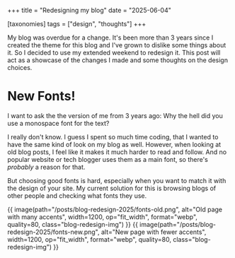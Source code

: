 +++
title = "Redesigning my blog"
date = "2025-06-04"

[taxonomies]
tags = ["design", "thoughts"]
+++

My blog was overdue for a change. It's been more than 3 years since I created the theme for this blog and I've grown to dislike some things about it. So I decided to use my extended weekend to redesign it. This post will act as a showcase of the changes I made and some thoughts on the design choices.

# New Fonts!

I want to ask the the version of me from 3 years ago: Why the hell did you use a monospace font for the text?

I really don't know. I guess I spent so much time coding, that I wanted to have the same kind of look on my blog as well. However, when looking at old blog posts, I feel like it makes it much harder to read and follow. And no popular website or tech blogger uses them as a main font, so there's _probably_ a reason for that.

But choosing good fonts is hard, especially when you want to match it with the design of your site. My current solution for this is browsing blogs of other people and checking what fonts they use.
<!-- I ended up ~stealing~ borrowing the fonts of [fasterthanlime](https://fasterthanli.me) because he seems to know what he's doing.  -->

<div class="compare-container">
{{ image(path="/posts/blog-redesign-2025/fonts-old.png", alt="Old page with many accents", width=1200, op="fit_width", format="webp", quality=80, class="blog-redesign-img") }}
{{ image(path="/posts/blog-redesign-2025/fonts-new.png", alt="New page with fewer accents", width=1200, op="fit_width", format="webp", quality=80, class="blog-redesign-img") }}
</div>


# New /talks page

The projects page was added at a later point, and I am still happy with what I came up with. When I decided to also add a talks page, I reused the same design and implementation, but it doesn't fit that well.

Talks have a description, date, location, slides and video link, which makes it quite different from the projects. Additionally, having two cards per row makes it look cramped and confusing (see left).

<style>
.compare-container {
    display: flex;
    flex-direction: row;
    width: 100%;
    height: 100%;
}

.blog-redesign-img {
    width: 50%;
    height: auto;
    margin-right: 10px;
    border: 1px solid #ccc;
}
</style>

<div class="compare-container">
{{ image(path="/posts/blog-redesign-2025/talks-page-old.png", alt="Old talks page", width=1200, op="fit_width", format="webp", quality=85, class="blog-redesign-img") }}
{{ image(path="/posts/blog-redesign-2025/talks-page-new.png", alt="New talks page", width=1200, op="fit_width", format="webp", quality=85, class="blog-redesign-img") }}
</div>

I like the new design much more, as it is more like a timeline and is more visually appealing due to the attached images. The new format also allows for displaying the metadata in a better way (see right).

# New front page

The front page is the entrypoint to a blog, so it should be the most polished and informative page. [Many blogs](https://themes.gohugo.io/tags/blog/) just show the latest posts or a very short/minimal/lacking introduction, which is fine but I question the effectiveness. Even when only reading blog posts from aggregators like [Lobsters](https://lobste.rs) or [HackerNews](https://news.ycombinator.com), you will likely end up on the front page of blog posts you enjoyed reading.

The improved front page now contains the following:
- A small introduction of the author and the blog
- Most popular posts/projects/series
- Latest posts (at most 5)

{{ image(path="/posts/blog-redesign-2025/front-page.png", alt="Image of the front page", width=1200, op="fit_width", format="webp", quality=80, style="border: 1px solid #ccc") }}

There's still a small issue where the highlighted and latest posts can contain duplicates but I feel like this is not a big issue.

# Improved /posts page

The posts page is _the place_ to find specific blog posts, so you should make it as easy and intuitive as possible to find interesting content. The old design was very minimalistic, but also quite hard to navigate.

Dates were printed with year first, which made it unintuitive to read since we are used to reading from left to right. I ended up with two possible formats, `%b %d,%Y` (May 29,2025) or `%d-%m-%Y` (29-05-2025) and chose the latter, as it is more readable and consistent with the rest of the site.

<div class="compare-container">
{{ image(path="/posts/blog-redesign-2025/posts-page-old.png", alt="Old posts page", width=1300, op="fit_width", format="webp", quality=80, class="blog-redesign-img") }}
{{ image(path="/posts/blog-redesign-2025/posts-page-new.png", alt="New posts page", width=1300, op="fit_width", format="webp", quality=80, class="blog-redesign-img") }}
</div>

Additionally, descriptions or tags could be added to make the content of the post more clear. I do like the minimalistic look of it being a list, so I'll keep it like this for now.

# Fewer accents

One of the things I didn't like was the **overuse of accents**. I'm already using them in headers and for links, which appears in many places. So when adding them in the header and other places as well, this will make it quite overwhelming on the first visit.

I thought about removing them entirely from links, but then they would be less visible and I'd have to think about a different way to visualize them. So I ended up removing the underline from the headers and only use it for links inside the text.

<div class="compare-container">
{{ image(path="/posts/blog-redesign-2025/accent-overuse-old.png", alt="Old page with many accents", width=1300, op="fit_width", format="webp", quality=90, class="blog-redesign-img") }}
{{ image(path="/posts/blog-redesign-2025/accent-overuse-new.png", alt="New page with fewer accents", width=1300, op="fit_width", format="webp", quality=90, class="blog-redesign-img") }}
</div>

Maybe I end up changing my mind again, but for now I enjoy the simple and minimalistic look.

# Other changes

I ended up changing many small things that annoyed me or should've been implemented ages ago:
- **No more accent dots** (Like<span class="primary-color" style="font-size: 1.6em">.</span> this<span class="primary-color" style="font-size: 1.6em">.</span>) at the end of headers: Looks nice, but doesn't add that much value. Sometimes interferes with the actual header.
- **Removed borders on the images**: They don't look that good, but I managed to recognize blogs using my theme this way :P
- **Simplified the tags**: Now they are displayed using just `#tag` without any accents. This makes them (hopefully not too?) subtle. I didn't like the tag emoji that much, as it doesn't fit into the usage of `#` in the theme.
- **Smaller font sizes**: The default font size was too big, so I reduced it and also made it adaptive to the screen size.
- **Image optimizations**: Added support for resizing and compressing the images to the `.avif` format to reduce the size of the website and load time.

# Future work

I still have some features that I really want to add:
- **Table of contents**: There already exists an implementation in [my theme](https://github.com/not-matthias/apollo) but I think it's time for a rewrite and redesign. The current version displays it at the top, but I have seen a few websites that put them on the left and right border which I really like since this space is mostly empty anyways.
- **Series support**: I've always been interested in posting blog posts series about some large/complex projects. For now the best alternative is to use tags.
- **Footer**: Sometimes there's too little space at the bottom to comfortably read a blog post. It would also be nice to add more links in the footer. However, I haven't fully figured out the design yet so I'll leave this for a future rework.

---

What do you think about the redesign? Let me know of any issues or suggestions, I'm always looking to improve it. You can find the source code of this blog on [GitHub](https://github.com/not-matthias/not-matthias.github.io).
